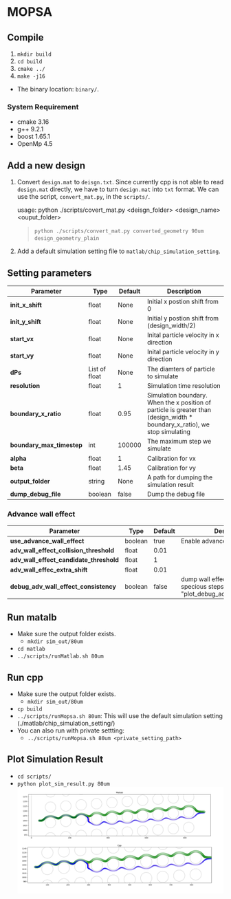 # MOPSA
## Compile
1. `mkdir build`
2. `cd build`
3. `cmake ../`
4. `make -j16`

- The binary location: `binary/`.
### System Requirement
- cmake 3.16
- g++ 9.2.1 
- boost 1.65.1
- OpenMp 4.5

## Add a new design
1. Convert `design.mat` to `deisgn.txt`.
   Since currently cpp is not able to read `design.mat` directly, we have to turn `design.mat` into `txt` format.
   We can use the script, `convert_mat.py`, in the `scripts/`.

   usage: python ./scripts/covert_mat.py <deisgn_folder> <design_name> <ouput_folder>

   > `python ./scripts/convert_mat.py converted_geometry 90um design_geometry_plain`

2. Add a default simulation setting file to `matlab/chip_simulation_setting`.

## Setting parameters

| Parameter          |  Type | Default | Description |
| ------------------ | ------| --------| ----------- |
| **init_x_shift**   | float | None    | Initial x postion shift from 0|
| **init_y_shift**   | float | None    | Initial y postion shift from (design_width/2)|
| **start_vx**       | float | None    | Inital particle velocity in x direction |
| **start_vy**       | float | None    | Inital particle velocity in y direction |
| **dPs**            | List of float | None | The diamters of particle to simulate |
|**resolution**      | float | 1 | Simulation time resolution |
|**boundary_x_ratio** | float |  0.95 | Simulation boundary. When the x position of particle is greater than (design_width * boundary_x_ratio), we stop simulating|
|**boundary_max_timestep**| int | 100000 | The maximum step we simulate|
|**alpha**| float | 1    | Calibration for vx|
|**beta**|  float | 1.45 | Calibration for vy|
|**output_folder**| string| None | A path for dumping the simulation result|
|**dump_debug_file**| boolean | false | Dump the debug file|

### Advance wall effect
| Parameter          |  Type | Default | Description |
| ------------------ | ------| --------| ----------- |
|**use_advance_wall_effect** | boolean | true | Enable advance wall effect|
|**adv_wall_effect_collision_threshold** | float | 0.01 |  |
|**adv_wall_effect_candidate_threshold** | float | 1 | |
|**adv_wall_effec_extra_shift** | float | 0.01 |  |
|**debug_adv_wall_effect_consistency** | boolean | false | dump wall effect debug log in specious steps. Plot it with "plot_debug_advance_collision.py". |

## Run matalb
- Make sure the output folder exists.
  - `mkdir sim_out/80um`
- `cd matlab`
- `../scripts/runMatlab.sh 80um`

## Run cpp
- Make sure the output folder exists.
  - `mkdir sim_out/80um`
- `cp build`
- `../scripts/runMopsa.sh 80um`: This will use the default simulation setting (./matlab/chip_simulation_setting/)
- You can also run with private settting: 
  - `../scripts/runMopsa.sh 80um <private_setting_path>`

## Plot Simulation Result
- `cd scripts/`
- `python plot_sim_result.py 80um`
![80um](figures/80um.png)